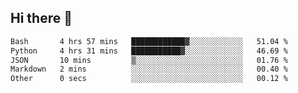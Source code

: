 ## Hi there 👋

<!--START_SECTION:waka-->

```txt
Bash       4 hrs 57 mins   ████████████▓░░░░░░░░░░░░   51.04 %
Python     4 hrs 31 mins   ███████████▓░░░░░░░░░░░░░   46.69 %
JSON       10 mins         ▒░░░░░░░░░░░░░░░░░░░░░░░░   01.76 %
Markdown   2 mins          ░░░░░░░░░░░░░░░░░░░░░░░░░   00.40 %
Other      0 secs          ░░░░░░░░░░░░░░░░░░░░░░░░░   00.12 %
```

<!--END_SECTION:waka-->

<!--
**OliverShang/OliverShang** is a ✨ _special_ ✨ repository because its `README.md` (this file) appears on your GitHub profile.

Here are some ideas to get you started:

- 🔭 I’m currently working on ...
- 🌱 I’m currently learning ...
- 👯 I’m looking to collaborate on ...
- 🤔 I’m looking for help with ...
- 💬 Ask me about ...
- 📫 How to reach me: ...
- 😄 Pronouns: ...
- ⚡ Fun fact: ...
-->
